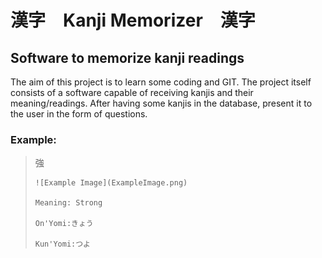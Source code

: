 <h1>漢字　Kanji Memorizer　漢字</h1>

<h2>Software to memorize kanji readings</h2>

<p>The aim of this project is to learn some coding and GIT. The project itself consists of a software 
capable of receiving kanjis and their meaning/readings. After having some kanjis in the database, present
it to the user in the form of questions.</p>


<h3>Example: </h3>

<blockquote>
    <p>強</p>
    
    ![Example Image](ExampleImage.png)
	
	Meaning: Strong

    On'Yomi:きょう

    Kun'Yomi:つよ
</blockquote>